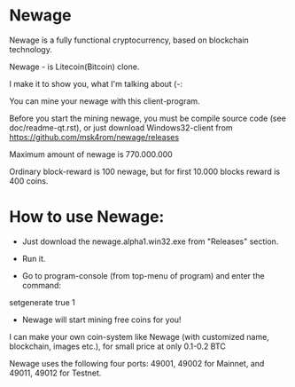 # Newage

Newage is a fully functional cryptocurrency, based on blockchain technology.

Newage - is Litecoin(Bitcoin) clone.

I make it to show you, what I'm talking about (-:

You can mine your newage with this client-program.

Before you start the mining newage, you must be compile source code (see doc/readme-qt.rst), or just download Windows32-client from https://github.com/msk4rom/newage/releases 

Maximum amount of newage is 770.000.000

Ordinary block-reward is 100 newage, but for first 10.000 blocks reward is 400 coins.

# How to use Newage:

- Just download the newage.alpha1.win32.exe from "Releases" section.

- Run it.

- Go to program-console (from top-menu of program) and enter the command:

setgenerate true 1

- Newage will start mining free coins for you!

I can make your own coin-system like Newage (with customized name, blockchain, images etc.), for small price at only 0.1-0.2 BTC


Newage uses the following four ports: 49001, 49002 for Mainnet, and 49011, 49012 for Testnet.
